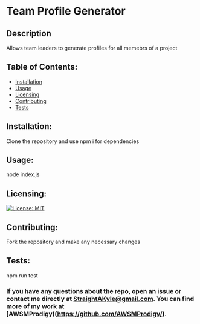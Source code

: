 # Team Profile Generator
## Description
Allows team leaders to generate profiles for all memebrs of a project
## Table of Contents:
* [Installation](#installation)
* [Usage](#usage)
* [Licensing](#licensing)
* [Contributing](#contributing)
* [Tests](#tests)

## Installation:
Clone the repository and use npm i for dependencies

## Usage:
node index.js

## Licensing:
[![License: MIT](https://img.shields.io/badge/License-MIT-yellow.svg)](https://opensource.org/licenses/MIT)

## Contributing:
Fork the repository and make any necessary changes

## Tests:
npm run test

### If you have any questions about the repo, open an issue or contact me directly at StraightAKyle@gmail.com. You can find more of my work at [AWSMProdigy((https://github.com/AWSMProdigy/).